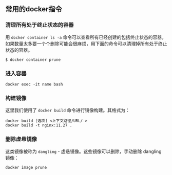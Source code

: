 ## 常用的docker指令

### 清理所有处于终止状态的容器

用 `docker container ls -a` 命令可以查看所有已经创建的包括终止状态的容器，如果数量太多要一个个删除可能会很麻烦，用下面的命令可以清理掉所有处于终止状态的容器。

```
$ docker container prune
```

### 进入容器

```
docker exec -it name bash
```

### 构建镜像

这里我们使用了 `docker build` 命令进行镜像构建。其格式为：

```
docker build [选项] <上下文路径/URL/->
docker build -t nginx:11.27 .
```

### 删除虚悬镜像

这类镜像被称为 `dangling` - 虚悬镜像。这些镜像可以删除，手动删除 dangling 镜像：

```
docker image prune
```